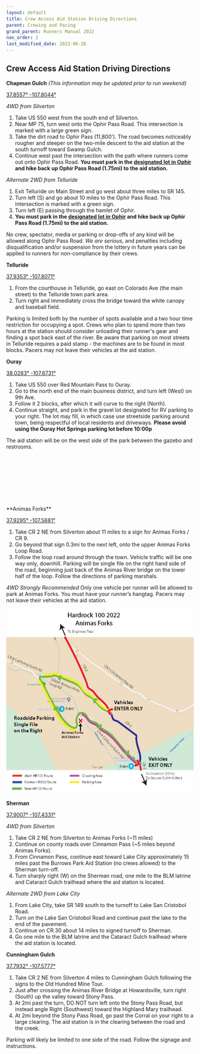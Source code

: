 ```yaml
---
layout: default
title: Crew Access Aid Station Driving Directions
parent: Crewing and Pacing
grand_parent: Runners Manual 2022
nav_order: 2
last_modified_date: 2022-06-28
---
```

## Crew Access Aid Station Driving Directions

**Chapman Gulch** *(This information may be updated prior to run weekend)*

[37.8557° -107.8044°](https://goo.gl/maps/w3TvZ8N1m27YwnXL7)
 
*4WD from Silverton*
1. Take US 550 west from the south end of Silverton. 
2. Near MP 75, turn west onto the Ophir Pass Road. This intersection is marked with a large green sign. 
3. Take the dirt road to Ophir Pass (11,800’). The road becomes noticeably rougher and steeper on the two-mile descent to the aid station at the south turnoff toward Swamp Gulch.
4. Continue west past the intersection with the path where runners come out onto Ophir Pass Road. **You must park in the [designated lot in Ophir](https://goo.gl/maps/Famb2qYTohEQ21X86) and hike back up Ophir Pass Road (1.75mi) to the aid station.**
 
*Alternate 2WD from Telluride*
1. Exit Telluride on Main Street and go west about three miles to SR 145. 
2. Turn left (S) and go about 10 miles to the Ophir Pass Road. This intersection is marked with a green sign. 
3. Turn left (E) passing through the hamlet of Ophir.
4. **You must park in the [designated lot in Ophir](https://goo.gl/maps/Famb2qYTohEQ21X86) and hike back up Ophir Pass Road (1.75mi) to the aid station.**
 
No crew, spectator, media or parking or drop-offs of any kind will be allowed along Ophir Pass Road. *We are serious*, and penalties including disqualification and/or suspension from the lottery in future years can be applied to runners for non-compliance by their crews.

**Telluride**

[37.9353° -107.8071°](https://goo.gl/maps/K8tiJXLs6gsjR9688)
 
1. From the courthouse in Telluride, go east on Colorado Ave (the main street) to the Telluride town park area. 
2. Turn right and immediately cross the bridge toward the white canopy and baseball field. 
 
Parking is limited both by the number of spots available and a two hour time restriction for occupying a spot. Crews who plan to spend more than two hours at the station should consider unloading their runner's gear and finding a spot back east of the river. Be aware that parking on most streets in Telluride requires a paid stamp - the machines are to be found in most blocks. Pacers may not leave their vehicles at the aid station.

**Ouray**

[38.0283° -107.6731°](https://goo.gl/maps/ufaAvirhxbX6yQKy6)

1. Take US 550 over Red Mountain Pass to Ouray. 
2. Go to the north end of the main business district, and turn left (West) on 9th Ave. 
3. Follow it 2 blocks, after which it will curve to the right (North). 
4. Continue straight, and park in the gravel lot designated for RV parking to your right.   The lot may fill, in which case use streetside parking around town, being respectful of local residents and driveways.  **Please avoid using the Ouray Hot Springs parking lot before 10:00p**
 
The aid station will be on the west side of the park between the gazebo and restrooms.
<div class="pagebreak"> </div>
<div class="printonly"><br/><br/><br/><br/><br/><br/><br/><br/></div>
**Animas Forks**

[37.9295° -107.5681°](https://goo.gl/maps/5iSg8hpx5Bcgs1ph8)

1. Take CR 2 NE from Silverton about 11 miles to a sign for Animas Forks / CR 9. 
2. Go beyond that sign 0.3mi to the next left, onto the upper Animas Forks Loop Road. 
3. Follow the loop road around through the town.  Vehicle traffic will be one way only, downhill.  Parking will be single file on the right hand side of the road, beginning just back of the Animas River bridge on the lower half of the loop.  Follow the directions of parking marshals.
 
*4WD Strongly Recommended* Only one vehicle per runner will be allowed to park at Animas Forks. You must have your runner’s hangtag. Pacers may not leave their vehicles at the aid station.

<img src="/assets/images/HR100-2022-Animas-Forks.jpg">

**Sherman**

[37.9007° -107.4331°](https://goo.gl/maps/wvw8cQojQ5UJJGGZ9)
 
*4WD from Silverton*
1. Take CR 2 NE from Silverton to Animas Forks (~11 miles) 
2. Continue on county roads over Cinnamon Pass (~5 miles beyond Animas Forks).
3. From Cinnamon Pass, continue east toward Lake City approximately 15 miles past the Burrows Park Aid Station (no crews allowed) to the Sherman turn-off. 
4. Turn sharply right (W) on the Sherman road, one mile to the BLM latrine and Cataract Gulch trailhead where the aid station is located.
 
*Alternate 2WD from Lake City*
1. From Lake City, take SR 149 south to the turnoff to Lake San Cristobol Road. 
2. Turn on the Lake San Cristobol Road and continue past the lake to the end of the pavement. 
3. Continue on CR 30 about 14 miles to signed turnoff to Sherman. 
4. Go one mile to the BLM latrine and the Cataract Gulch trailhead where the aid station is located.
 
**Cunningham Gulch**

[37.7932° -107.5777°](https://goo.gl/maps/FrzuVwgTtBwPmu947)

1. Take CR 2 NE from Silverton 4 miles to Cunningham Gulch following the signs to the Old Hundred Mine Tour.
2. Just after crossing the Animas River Bridge at Howardsville, turn right (South) up the valley toward Stony Pass.
3. At 2mi past the turn, DO NOT turn left onto the Stony Pass Road, but instead angle Right (Southwest) toward the Highland Mary trailhead.
4. At 2mi beyond the Stony Pass Road, go past the Corral on your right to a large clearing.  The aid station is in the clearing between the road and the creek.

Parking will likely be limited to one side of the road. Follow the signage and instructions.

